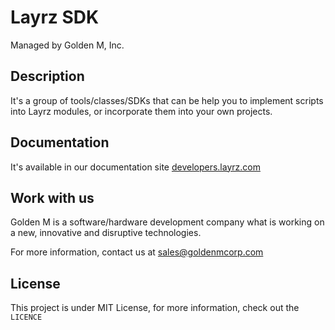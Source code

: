 # Layrz SDK

Managed by Golden M, Inc.

## Description
It's a group of tools/classes/SDKs that can be help you to implement scripts into Layrz modules, or
incorporate them into your own projects.

## Documentation
It's available in our documentation site [developers.layrz.com](https://developers.layrz.com/Kits/Sdk)

## Work with us
Golden M is a software/hardware development company what is working on
a new, innovative and disruptive technologies.

For more information, contact us at [sales@goldenmcorp.com](mailto:sales@goldenmcorp.com)

## License
This project is under MIT License, for more information, check out the `LICENCE`
